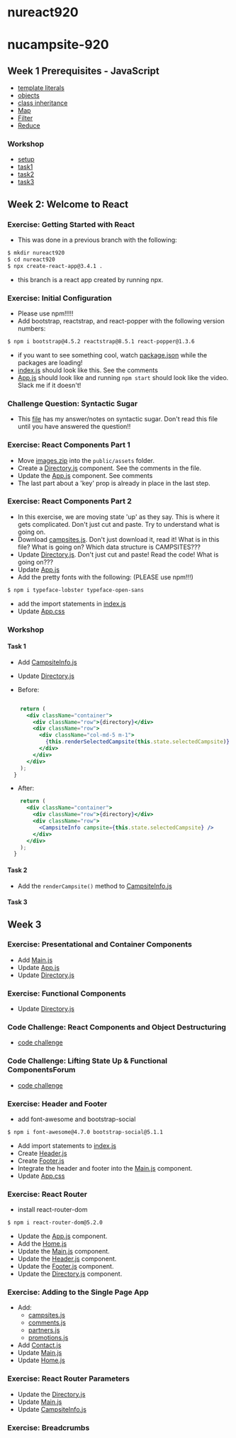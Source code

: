 # nureact920

# nucampsite-920

## Week 1 Prerequisites - JavaScript

- [template literals](codeChallenges/01week/01temp-lit/app.js)
- [objects](codeChallenges/01week/02objects/app.js)
- [class inheritance](codeChallenges/01week/03class-inheritance/app.js)
- [Map](codeChallenges/01week/04map/app.js)
- [Filter](codeChallenges/01week/05filter/app.js)
- [Reduce](codeChallenges/01week/06reduce/app.js)

### Workshop

- [setup](workshops/01week/workshop/notes.md)
- [task1](workshops/01week/workshop/notes.md)
- [task2](workshops/01week/workshop/notes.md)
- [task3](workshops/01week/workshop/notes.md)

## Week 2: Welcome to React

### Exercise: Getting Started with React

- This was done in a previous branch with the following:

```bash
$ mkdir nureact920
$ cd nureact920
$ npx create-react-app@3.4.1 .
```

- this branch is a react app created by running npx.

### Exercise: Initial Configuration

- Please use npm!!!!!
- Add bootstrap, reactstrap, and react-popper with the following version numbers:

```bash
$ npm i bootstrap@4.5.2 reactstrap@8.5.1 react-popper@1.3.6
```

- if you want to see something cool, watch [package.json](package.json) while the packages are loading!
- [index.js](src/index.js) should look like this. See the comments
- [App.js](src/App.js) should look like and running `npm start` should look like the video. Slack me if it doesn't!

### Challenge Question: Syntactic Sugar

- This [file](./learn/codeChallenges/02week/synSugar.md) has my answer/notes on syntactic sugar. Don't read this file until you have answered the question!!

### Exercise: React Components Part 1

- Move [images.zip](public/assets/images.zip) into the `public/assets` folder.
- Create a [Directory.js](src/components/Directory.js) component. See the comments in the file.
- Update the [App.js](src/App.js) component. See comments
- The last part about a 'key' prop is already in place in the last step.

### Exercise: React Components Part 2

- In this exercise, we are moving state 'up' as they say. This is where it gets complicated. Don't just cut and paste. Try to understand what is going on.
- Download [campsites.js](src/shared/campsites.js). Don't just download it, read it! What is in this file? What is going on? Which data structure is CAMPSITES???
- Update [Directory.js](src/components/Directory.js). Don't just cut and paste! Read the code! What is going on???
- Update [App.js](src/App.js)
- Add the pretty fonts with the following: (PLEASE use npm!!!)

```bash
$ npm i typeface-lobster typeface-open-sans
```

- add the import statements in [index.js](src/index.js)
- Update [App.css](src/App.css)

### Workshop

#### Task 1

- Add [CampsiteInfo.js](src/components/CampsiteInfo.js)
- Update [Directory.js](src/components/Directory.js)

- Before:

```jsx

    return (
      <div className="container">
        <div className="row">{directory}</div>
        <div className="row">
          <div className="col-md-5 m-1">
            {this.renderSelectedCampsite(this.state.selectedCampsite)}
          </div>
        </div>
      </div>
    );
  }

```

- After:

```jsx
    return (
      <div className="container">
        <div className="row">{directory}</div>
        <div className="row">
          <CampsiteInfo campsite={this.state.selectedCampsite} />
        </div>
      </div>
    );
  }
```

#### Task 2

- Add the `renderCampsite()` method to [CampsiteInfo.js](src/components/CampsiteInfo.js)

#### Task 3

## Week 3

### Exercise: Presentational and Container Components

- Add [Main.js](src/components/Main.js)
- Update [App.js](src/components/App.js)
- Update [Directory.js](src/components/Directory.js)

### Exercise: Functional Components

- Update [Directory.js](src/components/Directory.js)

### Code Challenge: React Components and Object Destructuring

- [code challenge](learn/codeChallenges/03week/01reactCompObjDest/index.js)

### Code Challenge: Lifting State Up & Functional ComponentsForum

- [code challenge](learn/codeChallenges/03week/02liftingStateFunComps/index.js)

### Exercise: Header and Footer

- add font-awesome and bootstrap-social

```bash
$ npm i font-awesome@4.7.0 bootstrap-social@5.1.1
```

- Add import statements to [index.js](src/index.js)
- Create [Header.js](src/components/Header.js)
- Create [Footer.js](src/components/Footer.js)
- Integrate the header and footer into the [Main.js](src/components/Main.js) component.
- Update [App.css](src/App.css)

### Exercise: React Router

- install react-router-dom

```bash
$ npm i react-router-dom@5.2.0
```

- Update the [App.js](src/App.js) component.
- Add the [Home.js](src/components/Home.js)
- Update the [Main.js](src/components/Main.js) component.
- Update the [Header.js](src/components/Header.js) component.
- Update the [Footer.js](src/components/Footer.js) component.
- Update the [Directory.js](src/components/Directory.js) component.

### Exercise: Adding to the Single Page App

- Add:
  - [campsites.js](src/shared/campsites.js)
  - [comments.js](src/shared/comments.js)
  - [partners.js](src/shared/partners.js)
  - [promotions.js](src/shared/promotions.js)
- Add [Contact.js](src/components/Contact.js)
- Update [Main.js](src/components/Main.js)
- Update [Home.js](src/components/Home.js)

### Exercise: React Router Parameters

- Update the [Directory.js](src/components/Directory.js)
- Update [Main.js](src/components/Main.js)
- Update [CampsiteInfo.js](src/components/CampsiteInfo.js)

### Exercise: Breadcrumbs
